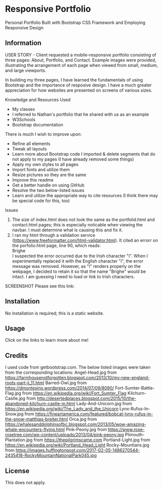 # Responsive Portfolio

Personal Portfolio Built with Bootstrap CSS Framework and Employing Responsive Design 

## Information

USER STORY - Client requested a mobile-responsive portfolio consisting of three pages: About, Portfolio, and Contact.
Example images were provided, illustrating the arrangement of each page when viewed from small, medium, and large viewports.

In building my three pages, I have learned the fundamentals of using Bootstrap and the importance of resposive design. I have a much greater appreciation for how websites are presented on screens of various sizes.

Knowledge and Resources Used
- My classes
- I referred to Nathan's portfolio that he shared with us as an example
- W3Schools
- Bootstrap documentation

There is much I wish to improve upon:
- Refine all elements
- Tweak all layouts
- Learn more about Bootstrap code I imported & delete segments that do not apply to my pages (I have already removed some things)
- Apply my own styles to all pages
- Import fonts and utilize them
- Resize pictures so they are the same
- Improve this readme
- Get a better handle on using GitHub
- Resolve the two below-listed issues
- Learn and utilize the appropriate way to cite resources (I think there may be special code for this, too)

Issues
1) The size of index.html does not look the same as the portfolid.html and contact.html pages; this is especially noticable when viewing the navbar. I must determine what is causing this and fix it.
2) I ran my html through a validation service (https://www.freeformatter.com/html-validator.html). It cited an errorr on the porfolio.html page, line 90, which reads: <figcaption>Bríghe</figcaption>
I suspected the error occurred due to the Irish character "í". When I experimentally replaced it with the English character "i", the error message was removed. However, as "í" renders properly on the webpage, I decided to retain it so that the name "Bríghe" would be intact. I am guessing I need to load or link to Irish characters.

SCREENSHOT
Please see this link: <a src="./assets/index-screen-shot.jpg" alt="Screen Shot of index.html">

## Installation

No installation is required; this is a static website.

## Usage

Click on the links to learn more about me!

## Credits
I used code from getbootstrap.com.
The below listed images were taken from the corresponding locations:
Angel-Head.jpg from https://farmhousenotforgotten.blogspot.com/2013/10/my-new-england-roots-part-ii_11.html
Barred-Owl.jpg from https://dmontesino.wordpress.com/2014/07/09/8090/
Fort-Sumter-Battle-Flag.jpg from https://en.wikipedia.org/wiki/Fort_Sumter_Flag
Kilchurn-Castle.jpg from http://desertedplaces.blogspot.com/2015/10/the-abandoned-kilchurn-castle-in.html
Lady-And-Unicorn.jpg from https://en.wikipedia.org/wiki/The_Lady_and_the_Unicorn
Lynx-Rufus-In-Snow.jpg from https://fineartamerica.com/featured/bobcat-lynx-rufus-in-the-snow-matthias-breiter.html
Orca.jpg from https://whalesanddolphinsofbc.blogspot.com/2013/05/wow-amazing-whale-encounters-flying.html
Pink-Peony.jpg from https://www.rose-rosetree.com/wp-content/uploads/2013/04/pink-peony.jpg
Plimouth-Plantation.jpg from https://thepilgrimscame.com
Portland-Light.jpg from https://en.wikipedia.org/wiki/Portland_Head_Light
Rocky-Mountians.jpg from https://images.huffingtonpost.com/2017-02-05-1486270544-2435418-RockyMountainNationalPark045.jpg

## License

This does not apply.